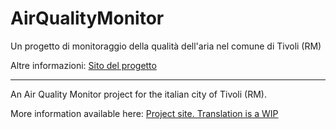 # AirQualityMonitor

Un progetto di monitoraggio della qualità dell'aria nel comune di Tivoli (RM)

Altre informazioni:  [Sito del progetto](https://fabio53443.notion.site/Air-Quality-Monitor-4876c5825abc4e5c937d3a352a92bcf9)
***


An Air Quality Monitor project for the italian city of Tivoli (RM). 

More information available here: [Project site. Translation is a WIP](https://fabio53443.notion.site/Air-Quality-Monitor-ENG-987fd50b7982470aa3c3adffd0682531)

